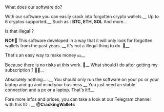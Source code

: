 What does our software do?

With our software you can easily crack into forgotten crypto wallets.__
Up to 6 cryptos supported.__
Such as : **BTC, ETH, SOL** And more...

Is that illegal⁉️

**NO!!**🚫
This software developed in a way that it will only look for forgotten wallets from the past years. __
It's not a illegal thing to do. 💯__

That's an easy way to make money 💵__

Because there is no risks at this work. 🤑__
What should i do after getting my subscription ? 🤨🤔__

Absolutely nothing.....__
You should only run the software on your pc or your laptop and go and mind your business.__
You just need an stable connection and a pc or a laptop. That's it!!__

Fore more infos and prices, you can take a look at our Telegram channel with this ID : __
**@CrackingWallets**
